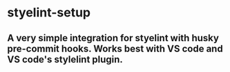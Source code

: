 # styelint-setup

## A very simple integration for styelint with husky pre-commit hooks. Works best with VS code and VS code's stylelint plugin.
